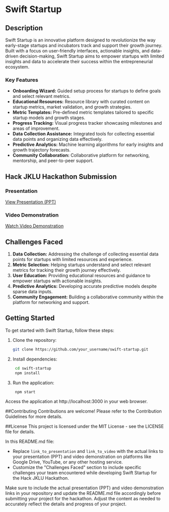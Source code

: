 # Swift Startup

## Description

Swift Startup is an innovative platform designed to revolutionize the way early-stage startups and incubators track and support their growth journey. Built with a focus on user-friendly interfaces, actionable insights, and data-driven decision-making, Swift Startup aims to empower startups with limited insights and data to accelerate their success within the entrepreneurial ecosystem.

### Key Features

- **Onboarding Wizard:** Guided setup process for startups to define goals and select relevant metrics.
- **Educational Resources:** Resource library with curated content on startup metrics, market validation, and growth strategies.
- **Metric Templates:** Pre-defined metric templates tailored to specific startup models and growth stages.
- **Progress Tracking:** Visual progress tracker showcasing milestones and areas of improvement.
- **Data Collection Assistance:** Integrated tools for collecting essential data points and organizing data effectively.
- **Predictive Analytics:** Machine learning algorithms for early insights and growth trajectory forecasts.
- **Community Collaboration:** Collaborative platform for networking, mentorship, and peer-to-peer support.

## Hack JKLU Hackathon Submission

### Presentation

[View Presentation (PPT)](link_to_presentation)

### Video Demonstration

[Watch Video Demonstration](link_to_video)

## Challenges Faced

1. **Data Collection:** Addressing the challenge of collecting essential data points for startups with limited resources and experience.
2. **Metric Selection:** Helping startups understand and select relevant metrics for tracking their growth journey effectively.
3. **User Education:** Providing educational resources and guidance to empower startups with actionable insights.
4. **Predictive Analytics:** Developing accurate predictive models despite sparse data inputs.
5. **Community Engagement:** Building a collaborative community within the platform for networking and support.

## Getting Started

To get started with Swift Startup, follow these steps:

1. Clone the repository:
   ```bash
   git clone https://github.com/your_username/swift-startup.git

2. Install dependencies: 
   ```bash
    cd swift-startup
    npm install

3. Run the application:
   ```bash
    npm start

Access the application at http://localhost:3000 in your web browser.


##Contributing
Contributions are welcome! Please refer to the Contribution Guidelines for more details.

##License
This project is licensed under the MIT License - see the LICENSE file for details.


In this README.md file:

- Replace `link_to_presentation` and `link_to_video` with the actual links to your presentation (PPT) and video demonstration on platforms like Google Drive, YouTube, or any other hosting service.
- Customize the "Challenges Faced" section to include specific challenges your team encountered while developing Swift Startup for the Hack JKLU Hackathon.

Make sure to include the actual presentation (PPT) and video demonstration links in your repository and update the README.md file accordingly before submitting your project for the hackathon. Adjust the content as needed to accurately reflect the details and progress of your project.




